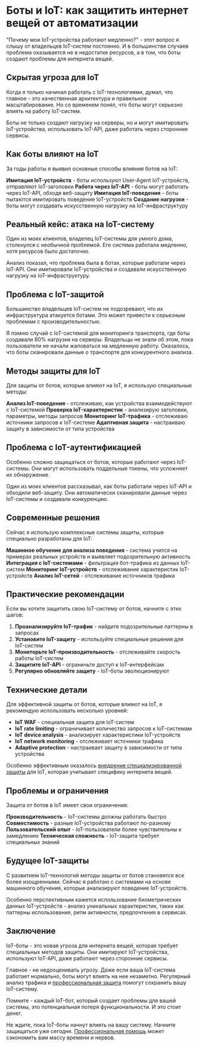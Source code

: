 # Боты и IoT: как защитить интернет вещей от автоматизации

"Почему мои IoT-устройства работают медленно?" - этот вопрос я слышу от владельцев IoT-систем постоянно. И в большинстве случаев проблема оказывается не в недостатке ресурсов, а в том, что боты создают проблемы для интернета вещей.

## Скрытая угроза для IoT

Когда я только начинал работать с IoT-технологиями, думал, что главное - это качественная архитектура и правильное масштабирование. Но со временем понял, что боты могут серьезно влиять на работу IoT-систем.

Боты не только создают нагрузку на серверы, но и могут имитировать IoT-устройства, использовать IoT-API, даже работать через сторонние сервисы.

## Как боты влияют на IoT

За годы работы я выявил основные способы влияния ботов на IoT:

**Имитация IoT-устройств** - боты используют User-Agent IoT-устройств, отправляют IoT-заголовки
**Работа через IoT-API** - боты могут работать через IoT-API, обходя веб-защиту
**Имитация IoT-поведения** - боты пытаются имитировать поведение IoT-устройств
**Создание нагрузки** - боты могут создавать искусственную нагрузку на IoT-инфраструктуру

## Реальный кейс: атака на IoT-систему

Один из моих клиентов, владелец IoT-системы для умного дома, столкнулся с необычной проблемой. Его система работала медленно, хотя ресурсов было достаточно.

Анализ показал, что проблема была в ботах, которые работали через IoT-API. Они имитировали IoT-устройства и создавали искусственную нагрузку на IoT-инфраструктуру.

## Проблема с IoT-защитой

Большинство владельцев IoT-систем не подозревают, что их инфраструктура атакуется ботами. Это может привести к серьезным проблемам с производительностью.

Я помню случай с IoT-системой для мониторинга транспорта, где боты создавали 80% нагрузки на серверы. Владельцы не знали об этом, пока пользователи не начали жаловаться на медленную работу. Оказалось, что боты сканировали данные о транспорте для конкурентного анализа.

## Методы защиты для IoT

Для защиты от ботов, которые влияют на IoT, я использую специальные методы:

**Анализ IoT-поведения** - отслеживаю, как устройства взаимодействуют с IoT-системой
**Проверка IoT-характеристик** - анализирую заголовки, параметры, методы запросов
**Мониторинг IoT-трафика** - отслеживаю источники запросов к IoT-системе
**Адаптивная защита** - настраиваю защиту в зависимости от типа устройства

## Проблема с IoT-аутентификацией

Особенно сложно защищаться от ботов, которые работают через IoT-системы. Они могут использовать поддельные токены, что усложняет их обнаружение.

Один из моих клиентов рассказывал, как боты работали через IoT-API и обходили веб-защиту. Они автоматически сканировали данные через IoT-системы и создавали конкуренцию.

## Современные решения

Сейчас я использую комплексные системы защиты, которые специально разработаны для IoT:

**Машинное обучение для анализа поведения** - система учится на примерах реальных устройств и выявляет подозрительную активность
**Интеграция с IoT-системами** - фильтрация бот-трафика из данных IoT-систем
**Мониторинг IoT-устройств** - отслеживание характеристик IoT-устройств
**Анализ IoT-сетей** - отслеживание источников трафика

## Практические рекомендации

Если вы хотите защитить свою IoT-систему от ботов, начните с этих шагов:

1. **Проанализируйте IoT-трафик** - найдите подозрительные паттерны в запросах
2. **Установите IoT-защиту** - используйте специальные решения для IoT-систем
3. **Мониторьте IoT-производительность** - отслеживайте скорость работы IoT-систем
4. **Защитите IoT-API** - ограничьте доступ к IoT-интерфейсам
5. **Регулярно обновляйте защиту** - IoT-боты эволюционируют

## Технические детали

Для эффективной защиты от ботов, которые влияют на IoT, я рекомендую использовать несколько уровней:

- **IoT WAF** - специальная защита для IoT-систем
- **IoT rate limiting** - ограничивает количество запросов к IoT-системам
- **IoT device analysis** - анализирует характеристики IoT-устройств
- **IoT network monitoring** - отслеживает источники трафика
- **Adaptive protection** - настраивает защиту в зависимости от типа устройства

Особенно эффективным оказалось [внедрение специализированной защиты](https://progaem.com/ustanovka-antibota-usluga-po-zashhite-ot-botов-vashih-sajtов-na-различных-cms-системах.html) для IoT, которая учитывает специфику интернета вещей.

## Проблемы и ограничения

Защита от ботов в IoT имеет свои ограничения:

**Производительность** - IoT-системы должны работать быстро
**Совместимость** - разные IoT-устройства работают по-разному
**Пользовательский опыт** - IoT-пользователи более чувствительны к замедлению
**Техническая сложность** - IoT-защита требует специальных знаний

## Будущее IoT-защиты

С развитием IoT-технологий методы защиты от ботов становятся все более изощренными. Сейчас я работаю с системами на основе машинного обучения, которые анализируют поведение IoT-устройств.

Особенно перспективным кажется использование биометрических данных IoT-устройств - анализ уникальных характеристик, таких как паттерны использования, ритм активности, предпочтения в сервисах.

## Заключение

IoT-боты - это новая угроза для интернета вещей, которая требует специальных методов защиты. Они имитируют IoT-устройства, используют IoT-API, даже работают через сторонние сервисы.

Главное - не недооценивать угрозу. Даже если ваша IoT-система работает нормально, боты могут влиять на нее незаметно. Регулярный анализ трафика и [профессиональная защита](https://progaem.com/ustanovka-antibota-usluga-po-zashhite-ot-botов-vashih-sajtов-na-различных-cms-системах.html) помогут сохранить вашу IoT-систему.

Помните - каждый IoT-бот, который создает проблемы для вашей системы, это потенциальная потеря функциональности. И это стоит денег.

Не ждите, пока IoT-боты начнут влиять на вашу систему. Начните защищаться уже сегодня. [Профессиональная помощь](https://progaem.com/ustanovka-antibota-usluga-po-zashhite-ot-botов-vashih-sajtов-na-различных-cms-системах.html) может сэкономить вам массу времени и нервов.





